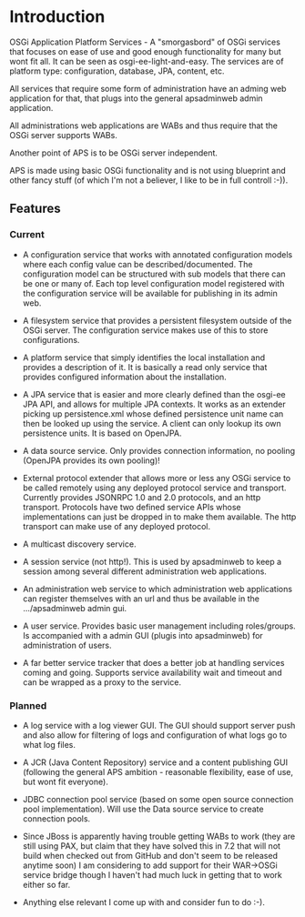 # Introduction

OSGi Application Platform Services - A "smorgasbord" of OSGi services that focuses on ease of use and good enough functionality for many but wont fit all. It can be seen as osgi-ee-light-and-easy. The services are of platform type: configuration, database, JPA, content, etc. 

All services that require some form of administration have an adming web application for that, that plugs into the general apsadminweb admin application.

All administrations web applications are WABs and thus require that the OSGi server supports WABs. 

Another point of APS is to be OSGi server independent. 

APS is made using basic OSGi functionality and is not using blueprint and other fancy stuff (of which I'm not a believer, I like to be in full controll :-)).   

## Features

### Current

* A configuration service that works with annotated configuration models where each config value can be described/documented. The configuration model can be structured with sub models that there can be one or many of. Each top level configuration model registered with the configuration service will be available for publishing in its admin web.

* A filesystem service that provides a persistent filesystem outside of the OSGi server. The configuration service makes use of this to store configurations.

* A platform service that simply identifies the local installation and provides a description of it. It is basically a read only service that provides configured information about the installation.

* A JPA service that is easier and more clearly defined than the osgi-ee JPA API, and allows for multiple JPA contexts. It works as an extender picking up persistence.xml whose defined persistence unit name can then be looked up using the service. A client can only lookup its own persistence units. It is based on OpenJPA.

* A data source service. Only provides connection information, no pooling (OpenJPA provides its own pooling)!

* External protocol extender that allows more or less any OSGi service to be called remotely using any deployed protocol service and transport. Currently provides JSONRPC 1.0 and 2.0 protocols, and an http transport. Protocols have two defined service APIs whose implementations can just be dropped in to make them available. The http transport can make use of any deployed protocol.

* A multicast discovery service.

* A session service (not http!). This is used by apsadminweb to keep a session among several different administration web applications.

* An administration web service to which administration web applications can register themselves with an url and thus be available in the .../apsadminweb admin gui.

* A user service. Provides basic user management including roles/groups. Is accompanied with a admin GUI (plugis into apsadminweb) for administration of users. 

* A far better service tracker that does a better job at handling services coming and going. Supports service availability wait and timeout and can be wrapped as a proxy to the service. 

### Planned

* A log service with a log viewer GUI. The GUI should support server push and also allow for filtering of logs and configuration of what logs go to what log files.

* A JCR (Java Content Repository) service and a content publishing GUI (following the general APS ambition - reasonable flexibility, ease of use, but wont fit everyone).

* JDBC connection pool service (based on some open source connection pool implementation). Will use the Data source service to create connection pools.

* Since JBoss is apparently having trouble getting WABs to work (they are still using PAX, but claim that they have solved this in 7.2 that will not build when checked out from GitHub and don't seem to be released anytime soon) I am considering to add support for their WAR->OSGi service bridge though I haven't had much luck in getting that to work either so far. 

* Anything else relevant I come up with and consider fun to do :-).



